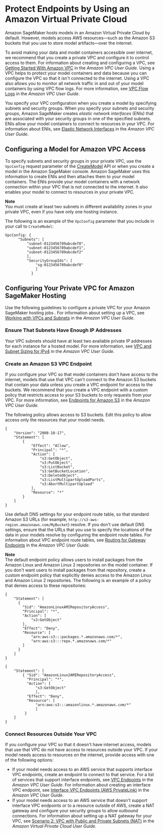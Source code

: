 # Protect Endpoints by Using an Amazon Virtual Private Cloud<a name="host-vpc"></a>

Amazon SageMaker hosts models in an Amazon Virtual Private Cloud by default\. However, models access AWS resources—such as the Amazon S3 buckets that you use to store model artifacts—over the internet\.

To avoid making your data and model containers accessible over internet, we recommend that you create a private VPC and configure it to control access to them\. For information about creating and configuring a VPC, see [Getting Started With Amazon VPC](https://docs.aws.amazon.com/AmazonVPC/latest/UserGuide/getting-started-ipv4.html) in the *Amazon VPC User Guide*\. Using a VPC helps to protect your model containers and data because you can configure the VPC so that it isn't connected to the internet\. Using a VPC also allows you to monitor all network traffic in and out of your model containers by using VPC flow logs\. For more information, see [VPC Flow Logs](https://docs.aws.amazon.com/AmazonVPC/latest/UserGuide/flow-logs.html) in the *Amazon VPC User Guide*\.

You specify your VPC configuration when you create a model by specifying subnets and security groups\. When you specify your subnets and security groups, Amazon SageMaker creates *elastic network interfaces* \(ENIs\) that are associated with your security groups in one of the specified subnets\. ENIs allow your model containers to connect to resources in your VPC\. For information about ENIs, see [Elastic Network Interfaces](https://docs.aws.amazon.com/AmazonVPC/latest/UserGuide/VPC_ElasticNetworkInterfaces.html) in the *Amazon VPC User Guide*\.

## Configuring a Model for Amazon VPC Access<a name="host-vpc-configure"></a>

To specify subnets and security groups in your private VPC, use the `VpcConfig` request parameter of the [CreateModel](API_CreateModel.md) API or when you create a model in the Amazon SageMaker console\. Amazon SageMaker uses this information to create ENIs and then attaches them to your model containers\. The ENIs provide your model containers with a network connection within your VPC that is not connected to the internet\. It also enables your model to connect to resources in your private VPC\.

**Note**  
You must create at least two subnets in different availability zones in your private VPC, even if you have only one hosting instance\.

The following is an example of the `VpcConfig` parameter that you include in your call to `CreateModel`:

```
VpcConfig: {
      "Subnets": [
          "subnet-0123456789abcdef0",
          "subnet-0123456789abcdef1",
          "subnet-0123456789abcdef2"
          ],
          "SecurityGroupIds": [
              "sg-0123456789abcdef0"
              ]
            }
```

## Configuring Your Private VPC for Amazon SageMaker Hosting<a name="host-vpc-vpc"></a>

Use the following guidelines to configure a private VPC for your Amazon SageMaker hosting jobs \. For information about setting up a VPC, see [Working with VPCs and Subnets](https://docs.aws.amazon.com/AmazonVPC/latest/UserGuide/working-with-vpcs.html) in the *Amazon VPC User Guide*\.

### Ensure That Subnets Have Enough IP Addresses<a name="host-vpc-ip"></a>

Your VPC subnets should have at least two available private IP addresses for each instance for a hosted model\. For more information, see [VPC and Subnet Sizing for IPv4](https://docs.aws.amazon.com/AmazonVPC/latest/UserGuide/VPC_Subnets.html#vpc-sizing-ipv4) in the *Amazon VPC User Guide*\.

### Create an Amazon S3 VPC Endpoint<a name="host-vpc-s3"></a>

If you configure your VPC so that model containers don't have access to the internet, models that use that VPC can't connect to the Amazon S3 buckets that contain your data unless you create a VPC endpoint for access to the buckets\. We recommend that you create a VPC endpoint with a custom policy that restricts access to your S3 buckets to only requests from your VPC\. For more information, see [Endpoints for Amazon S3](https://docs.aws.amazon.com/AmazonVPC/latest/UserGuide/vpc-endpoints-s3.html) in the *Amazon VPC User Guide*\.

The following policy allows access to S3 buckets\. Edit this policy to allow access only the resources that your model needs\.

```
{
    "Version": "2008-10-17",
    "Statement": [
        {
            "Effect": "Allow",
            "Principal": "*",
            "Action": [
                "s3:GetObject",
                "s3:PutObject",
                "s3:ListBucket",
                "s3:GetBucketLocation",
                "s3:DeleteObject",
                "s3:ListMultipartUploadParts",
                "s3:AbortMultipartUpload"
            ],
            "Resource": "*"
        }
    ]
}
```

Use default DNS settings for your endpoint route table, so that standard Amazon S3 URLs \(for example, `http://s3-aws-region.amazonaws.com/MyBucket`\) resolve\. If you don't use default DNS settings, ensure that the URLs that you use to specify the locations of the data in your models resolve by configuring the endpoint route tables\. For information about VPC endpoint route tables, see [Routing for Gateway Endpoints](https://docs.aws.amazon.com/AmazonVPC/latest/UserGuide/vpce-gateway.html#vpc-endpoints-routing) in the *Amazon VPC User Guide*\.

**Note**  
The default endpoint policy allows users to install packages from the Amazon Linux and Amazon Linux 2 repositories on the model container\. If you don't want users to install packages from that repository, create a custom endpoint policy that explicitly denies access to the Amazon Linux and Amazon Linux 2 repositories\. The following is an example of a policy that denies access to these repositories:  

```
{ 
    "Statement": [ 
      { 
        "Sid": "AmazonLinuxAMIRepositoryAccess",
        "Principal": "*",
        "Action": [ 
            "s3:GetObject" 
        ],
        "Effect": "Deny",
        "Resource": [
            "arn:aws:s3:::packages.*.amazonaws.com/*",
            "arn:aws:s3:::repo.*.amazonaws.com/*"
        ] 
      } 
    ] 
} 

{ 
    "Statement": [ 
        { "Sid": "AmazonLinux2AMIRepositoryAccess",
          "Principal": "*",
          "Action": [ 
              "s3:GetObject" 
              ],
          "Effect": "Deny",
          "Resource": [
              "arn:aws:s3:::amazonlinux.*.amazonaws.com/*" 
              ] 
         } 
    ] 
}
```

### Connect Resources Outside Your VPC<a name="host-vpc-nat"></a>

If you configure your VPC so that it doesn't have internet access, models that use that VPC do not have access to resources outside your VPC\. If your model needs access to resources on the internet, provide access with one of the following options:
+ If your model needs access to an AWS service that supports interface VPC endpoints, create an endpoint to connect to that service\. For a list of services that support interface endpoints, see [VPC Endpoints](https://docs.aws.amazon.com/AmazonVPC/latest/UserGuide/vpc-endpoints.html) in the *Amazon VPC User Guide*\. For information about creating an interface VPC endpoint, see [Interface VPC Endpoints \(AWS PrivateLink\)](https://docs.aws.amazon.com/AmazonVPC/latest/UserGuide/vpce-interface.html) in the *Amazon VPC User Guide*\.
+ If your model needs access to an AWS service that doesn't support interface VPC endpoints or to a resource outside of AWS, create a NAT gateway and configure your security groups to allow outbound connections\. For information about setting up a NAT gateway for your VPC, see [Scenario 2: VPC with Public and Private Subnets \(NAT\)](https://docs.aws.amazon.com/AmazonVPC/latest/UserGuide/VPC_Scenario2.html) in the *Amazon Virtual Private Cloud User Guide*\.